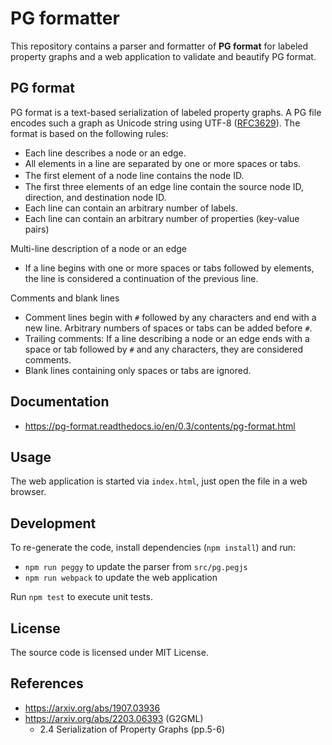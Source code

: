 # PG formatter

This repository contains a parser and formatter of **PG format** for labeled
property graphs and a web application to validate and beautify PG format.

## PG format

PG format is a text-based serialization of labeled property graphs. A PG file
encodes such a graph as Unicode string using UTF-8 ([RFC3629]). The format is
based on the following rules:

* Each line describes a node or an edge.
* All elements in a line are separated by one or more spaces or tabs.
* The first element of a node line contains the node ID.　
* The first three elements of an edge line contain the source node ID, direction, and destination node ID.
* Each line can contain an arbitrary number of labels.
* Each line can contain an arbitrary number of properties (key-value pairs)

Multi-line description of a node or an edge

* If a line begins with one or more spaces or tabs followed by elements, the line is considered a continuation of the previous line.

Comments and blank lines

* Comment lines begin with `#` followed by any characters and end with a new line. Arbitrary numbers of spaces or tabs can be added before `#`.
* Trailing comments: If a line describing a node or an edge ends with a space or tab followed by `#` and any characters, they are considered comments.
* Blank lines containing only spaces or tabs are ignored.

## Documentation

* https://pg-format.readthedocs.io/en/0.3/contents/pg-format.html

## Usage

The web application is started via `index.html`, just open the file in a web browser.

## Development

To re-generate the code, install dependencies (`npm install`) and run:

* `npm run peggy` to update the parser from `src/pg.pegjs`
* `npm run webpack` to update the web application

Run `npm test` to execute unit tests.

## License

The source code is licensed under MIT License.

## References

* https://arxiv.org/abs/1907.03936
* https://arxiv.org/abs/2203.06393 (G2GML)
  * 2.4 Serialization of Property Graphs (pp.5-6)

[RFC3629]: https://datatracker.ietf.org/doc/html/rfc3629
